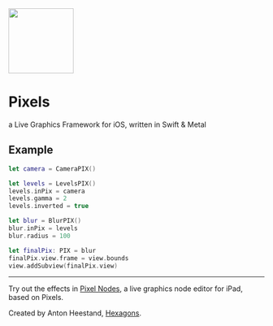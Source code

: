 <img src="https://github.com/anton-hexagons/Pixels/raw/master/Assets/pixels_logo_1k_bg.png" width="128"/>

# Pixels
a Live Graphics Framework for iOS, written in Swift & Metal

## Example
~~~~swift
let camera = CameraPIX()

let levels = LevelsPIX()
levels.inPix = camera
levels.gamma = 2
levels.inverted = true

let blur = BlurPIX()
blur.inPix = levels
blur.radius = 100

let finalPix: PIX = blur
finalPix.view.frame = view.bounds
view.addSubview(finalPix.view)
~~~~ 

---

Try out the effects in [Pixel Nodes](http://pixelnodes.net/), a live graphics node editor for iPad, based on Pixels.

Created by Anton Heestand, [Hexagons](http://hexagons.se/).
